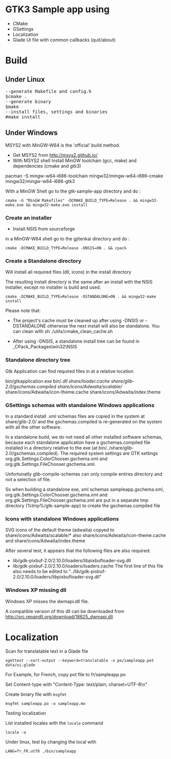 # GTK3 Sample app using

* CMake
* GSettings
* Localization
* Glade UI file with common callbacks (quit/about)

# Build 
## Under Linux

<pre>
--generate Makefile and config.h
$cmake . 
--generate binary
$make
--install files, settings and binaries
#make install
</pre>

## Under Windows 

MSYS2 with MinGW-W64 is the 'official' build method. 

* Get MSYS2 from http://msys2.github.io/
* With MSYS2 shell Install MinGW toolchain (gcc, make) and dependencies (cmake and gtk3) 

pacman -S  mingw-w64-i686-toolchain mingw32/mingw-w64-i686-cmake mingw32/mingw-w64-i686-gtk3

With a MinGW Shell go to the gtk-sample-app directory and do :

    cmake -G "MinGW Makefiles" -DCMAKE_BUILD_TYPE=Release . && mingw32-make.exe && mingw32-make.exe install

### Create an installer 

* Install NSIS from sourceforge

in a MinGW-W64 shell go to the gjitenkai directory and  do :

    cmake -DCMAKE_BUILD_TYPE=Release -DNSIS=ON . && cpack

### Create a Standalone directory

Will install all required files (dll, icons) in the install directory

The resulting install directory is the same after an install with the NSIS installer,
except no installer is build and used. 

    cmake -DCMAKE_BUILD_TYPE=Release -DSTANDALONE=ON . && mingw32-make install


Please note that:
* The project's cache must be cleaned up after using -DNSIS or -DSTANDALONE otherwise
the next install will also be standalone. You can clean with sh ./utils/cmake_clean_cache.sh

* After using -DNSIS, a standalone install tree can be found in _CPack_Packages\win32\NSIS

### Standalone directory tree

Gtk Application can find required files in at a relative location

bin/gtkapplication.exe
bin/*.dll
share/loader.cache
share/glib-2.0/gschemas.compiled
share/icons/Adwaita/scalable/*
share/icons/Adwaita/icon-theme.cache
share/icons/Adwaita/index.theme


### GSettings schemas with standalone Windows applications 

In a standard install .xml schemas files are copied in the system at share/glib-2.0/
 and the gschemas.compiled is re-generated on the system with all the other software.

In a standalone build, we do not need all other installed software schemas, because each standalone application have a  gschemas.compiled file installed in a directory relative to the exe (at bin/../share/glib-2.0/gschemas.compiled).
The required system settings are GTK settings org.gtk.Settings.ColorChooser.gschema.xml and org.gtk.Settings.FileChooser.gschema.xml.

Unfortunatly glib-compile-schemas can only compile entires directory and not a selection of file.

So when building a standalone exe, xml schemas sampleapp.gschema.xml, org.gtk.Settings.ColorChooser.gschema.xml and org.gtk.Settings.FileChooser.gschema.xml are put in a separate tmp directory (%tmp%/gtk-sample-app) to create the gschemas.compiled file

### Icons with standalone Windows applications 

SVG icons of the default theme (adwaita) copyed to share/icons/Adwaita/scalable/*
also share/icons/Adwaita/icon-theme.cache and share/icons/Adwaita/index.theme

After several test, it appears that the following files are also required: 
* lib/gdk-pixbuf-2.0/2.10.0/loaders/libpixbufloader-svg.dll
* lib/gdk-pixbuf-2.0/2.10.0/loaders/loaders.cache The first line of this file also needs to be edited to "../lib/gdk-pixbuf-2.0/2.10.0/loaders/libpixbufloader-svg.dll"

### Windows XP missing dll
Windows XP misses the dwmapi.dll file.

A compatible version of this dll can be downloaded from http://src.repairdll.org/download/18825_dwmapi.dll 

# Localization

Scan for translatable text in a Glade file

    xgettext --sort-output --keyword=translatable -o po/sampleapp.pot data/ui.glade

For Example, for French, copy pot file to fr/sampleapp.po

Set Content-type with "Content-Type: text/plain; charset=UTF-8\n"

Create binary file with `msgfmt`

    msgfmt sampleapp.po -o sampleapp.mo

Testing localization

List installed locales with the `locale` command 

    locale -a

Under linux, test by changing the local with

    LANG=fr_FR.utf8 ./bin/sampleapp



